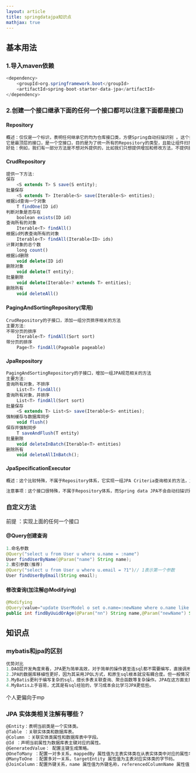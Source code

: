 ```yaml
---
layout: article
title: springdatajpa知识点
mathjax: true
---
```

## 基本用法

### 1.导入maven依赖

```java
<dependency>
	<groupId>org.springframework.boot</groupId>
    <artifactId>spring-boot-starter-data-jpa</artifactId>
</dependency>
```

### 2.创建一个接口继承下面的任何一个接口都可以(注意下面都是接口)

[参考网址]: https://www.cnblogs.com/xiluonanfeng/p/9640490.html

#### Repository

```js
概述：仅仅是一个标识，表明任何继承它的均为仓库接口类，方便Spring自动扫描识别 。这个接口是最基础的接口，只是一个标志性的接口，没有定义任何的方法。
它是最顶层的接口，是一个空接口，目的是为了统一所有的Repository的类型，且能让组件扫描的时候自动识别。
好处：例如，我们有一部分方法是不想对外提供的，比如我们只想提供增加和修改方法，不提供删除方法，那么下面介绍的几个接口都是做不到的，这个时候，我们就可以继承这个接口，然后将CrudRepository接口里面相应的方法拷贝到Repository接口就可以了。
```

#### CrudRepository

```js
提供一下方法:
保存
    <S extends T> S save(S entity);
批量保存
    <S extends T> Iterable<S> save(Iterable<S> entities);
根据id查询一个对象
    T findOne(ID id)
判断对象是否存在
    boolean exists(ID id)
查询所有的对象
    Iterable<T> findAll()
根据id列表查询所有的对象
    Iterable<T> findAll(Iterable<ID> ids)
计算对象的总个数
    long count()
根据id删除
    void delete(ID id)
删除对象
    void delete(T entity);
批量删除
    void delete(Iterable<? extends T> entities);
删除所有
    void deleteAll()
```

#### PagingAndSortingRepository(常用)

```js
CrudRepository的子接口，添加一组分页排序相关的方法 
主要方法:
不带分页的排序
    Iterable<T> findAll(Sort sort)
带分页的排序
    Page<T> findAll(Pageable pageable)
```

#### JpaRepository

```js
PagingAndSortingRepository的子接口，增加一组JPA规范相关的方法 
主要方法:
查询所有对象，不排序
    List<T> findAll()
查询所有对象，并排序
    List<T> findAll(Sort sort)
批量保存
    <S extends T> List<S> save(Iterable<S> entities);
强制缓存与数据库同步
    void flush()
保存并强制同步
    T saveAndFlush(T entity)
批量删除
    void deleteInBatch(Iterable<T> entities)
删除所有
    void deleteAllInBatch();
```

#### JpaSpecificationExecutor

```js
概述：这个比较特殊，不属于Repository体系，它实现一组JPA Criteria查询相关的方法，主要是用来做复杂的查询的接口（辅助接口）。

注意事项：这个接口很特殊，不属于Repository体系，而Spring data JPA不会自动扫描识别，所以会报找不到对应的Bean，我们只需要继承任意一个继承了Repository的子接口或直接继承Repository接口，Spring data JPA就会自动扫描识别，进行统一的管理。
```

### 自定义方法

前提 ：实现上面的任何一个接口

#### @Query创建查询

```java
1.命名参数
@Query("select u from User u where u.name = :name")
User findUserByName(@Param("name") String name);
2.索引参数(推荐)
@Query("select u from User u where u.email = ?1")// 1表示第一个参数
User findUserByEmail(String email);
```

#### 修改查询(加注解@Modifying)

```java
@Modifying
@Query(value="update UserModel o set o.name=:newName where o.name like %:nn")
public int findByUuidOrAge(@Param("nn") String name,@Param("newName") String newName);
```

## 知识点

### mybatis和jpa的区别

```js
优势对比
1.DAO层开发角度来看，JPA更为简单高效，对于简单的操作甚至连sql都不需要编写，直接调用就能完成数据库的操作。
2.JPA的数据库移植性更好，因为其采用JPQL方式，和原生sql根本就没有耦合度。但一般情况下公司选定数据库后再变更的可能性微乎其微，所以这个优点可以忽略。
3.MyBatis更利于编写复杂的sql，擅长多表关联查询、聚合函数等复杂操作。JPA在这方面支持比较弱，我个人感觉JPA能让简单地操作更加简单，但是让复杂的操作也会更麻烦；但话说回来现在越来越微服务化，每个服务的业务比较单一，所以这个对于JPA来说也不是问题。
4.MyBatis上手容易，尤其是有sql经验的，学习成本会比学习JPA更低些。
```

个人更偏向于mp

### JPA 实体类相关注解有哪些？

```js
@Entity：表明当前类是一个实体类。
@Table ：关联实体类和数据库表。
@Column ：关联实体类属性和数据库表中字段。
@Id ：声明当前属性为数据库表主键对应的属性。
@GeneratedValue： 配置主键生成策略。
@OneToMany ：配置一对多关系，mappedBy 属性值为主表实体类在从表实体类中对应的属性名。
@ManyToOne ：配置多对一关系，targetEntity 属性值为主表对应实体类的字节码。
@JoinColumn：配置外键关系，name 属性值为外键名称，referencedColumnName 属性值为主表主键名称。
```

